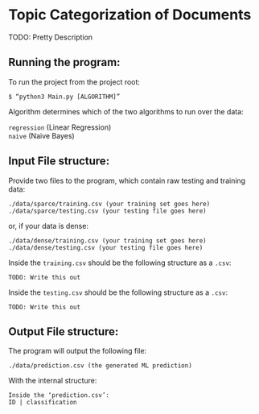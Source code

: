 # Topic Categorization of Documents

TODO: Pretty Description
## Running the program:
To run the project from the project root:
```
$ “python3 Main.py [ALGORITHM]”
```
Algorithm determines which of the two algorithms to run over the data:

`regression` (Linear Regression)  
`naive` (Naive Bayes)

## Input File structure:

Provide two files to the program, which contain raw testing and training data:
```
./data/sparce/training.csv (your training set goes here)
./data/sparce/testing.csv (your testing file goes here)
```
or, if your data is dense:
```
./data/dense/training.csv (your training set goes here) 
./data/dense/testing.csv (your testing file goes here)
```
Inside the `training.csv` should be the following structure as a `.csv`:
```
TODO: Write this out
```
Inside the `testing.csv` should be the following structure as a `.csv`:
```
TODO: Write this out
```
## Output File structure:
The program will output the following file:
```
./data/prediction.csv (the generated ML prediction)
```
With the internal structure:
```
Inside the ‘prediction.csv’:
ID | classification
```
